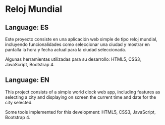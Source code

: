 # Reloj Mundial

## Language: ES

Este proyecto consiste en una aplicación web simple de tipo reloj mundial, incluyendo funcionalidades como seleccionar una ciudad y mostrar en pantalla la hora y fecha actual para la ciudad seleccionada.

Algunas herramientas utilizadas para su desarrollo: HTML5, CSS3, JavaScript, Bootstrap 4.

## Language: EN

This project consists of a simple world clock web app, including features as selecting a city and displaying on screen the current time and date for the city selected.

Some tools implemented for this development: HTML5, CSS3, JavaScript, Bootstrap 4.
